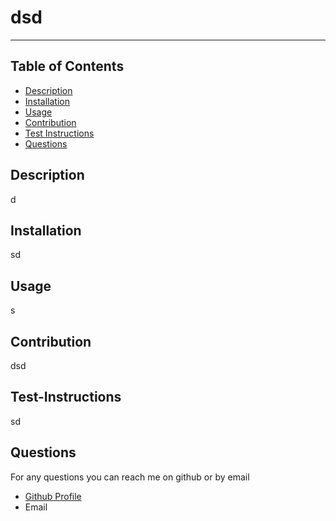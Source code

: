 # dsd
----
## Table of Contents
- [Description](#description)
- [Installation](#installation)
- [Usage](#usage)
- [Contribution](#contribution)
- [Test Instructions](#test-instructions)
- [Questions](#Questions)

## Description
d

## Installation
sd

## Usage
s

## Contribution
dsd

## Test-Instructions
sd

## Questions
For any questions you can reach me on github or by email
- [Github Profile](https://github.com/sdsdd)
- Email 
